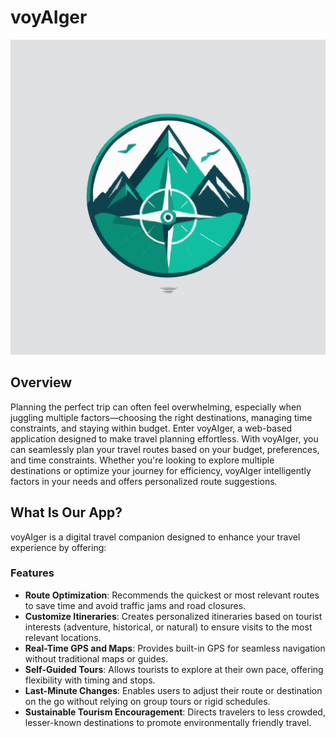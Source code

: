 # voyAIger

![voyAIger Logo](/public/logo.svg)

## Overview

Planning the perfect trip can often feel overwhelming, especially when juggling multiple factors—choosing the right destinations, managing time constraints, and staying within budget. Enter voyAIger, a web-based application designed to make travel planning effortless. With voyAIger, you can seamlessly plan your travel routes based on your budget, preferences, and time constraints. Whether you're looking to explore multiple destinations or optimize your journey for efficiency, voyAIger intelligently factors in your needs and offers personalized route suggestions.

## What Is Our App?

voyAIger is a digital travel companion designed to enhance your travel experience by offering:

### Features

- **Route Optimization**: Recommends the quickest or most relevant routes to save time and avoid traffic jams and road closures.
- **Customize Itineraries**: Creates personalized itineraries based on tourist interests (adventure, historical, or natural) to ensure visits to the most relevant locations.
- **Real-Time GPS and Maps**: Provides built-in GPS for seamless navigation without traditional maps or guides.
- **Self-Guided Tours**: Allows tourists to explore at their own pace, offering flexibility with timing and stops.
- **Last-Minute Changes**: Enables users to adjust their route or destination on the go without relying on group tours or rigid schedules.
- **Sustainable Tourism Encouragement**: Directs travelers to less crowded, lesser-known destinations to promote environmentally friendly travel.
